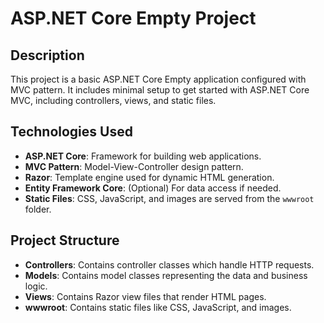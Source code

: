 # ASP.NET Core Empty Project

## Description
This project is a basic ASP.NET Core Empty application configured with MVC pattern. It includes minimal setup to get started with ASP.NET Core MVC, including controllers, views, and static files.

## Technologies Used
- **ASP.NET Core**: Framework for building web applications.
- **MVC Pattern**: Model-View-Controller design pattern.
- **Razor**: Template engine used for dynamic HTML generation.
- **Entity Framework Core**: (Optional) For data access if needed.
- **Static Files**: CSS, JavaScript, and images are served from the `wwwroot` folder.

## Project Structure
- **Controllers**: Contains controller classes which handle HTTP requests.
- **Models**: Contains model classes representing the data and business logic.
- **Views**: Contains Razor view files that render HTML pages.
- **wwwroot**: Contains static files like CSS, JavaScript, and images.
